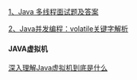 [1、Java 多线程面试题及答案](https://mp.weixin.qq.com/s/BB9OiCUoNYqPEUDENPeyYw)

[2、Java并发编程：volatile关键字解析](https://www.cnblogs.com/dolphin0520/p/3920373.html)

#### JAVA虚拟机

[深入理解Java虚拟机到底是什么](https://blog.csdn.net/zhangjg_blog/article/details/20380971)

